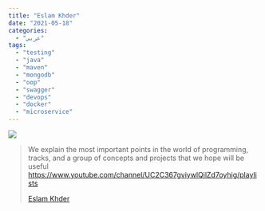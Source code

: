 ```yaml
---
title: "Eslam Khder"
date: "2021-05-18"
categories:
  - "عربي"
tags:
  - "testing"
  - "java"
  - "maven"
  - "mongodb"
  - "oop"
  - "swagger"
  - "devops"
  - "docker"
  - "microservice"
---
```


![](https://yt3.ggpht.com/ytc/AAUvwnhLYMkf7gWs70rWraSlygOr6PAyVI0oqCZtVrgZ=s176-c-k-c0x00ffffff-no-rj)

> We explain the most important points in the world of programming, tracks, and a group of concepts and projects that we hope will be useful https://www.youtube.com/channel/UC2C367gviywlQjlZd7oyhig/playlists
>
> [Eslam Khder](https://www.youtube.com/channel/UC2C367gviywlQjlZd7oyhig/playlists)
